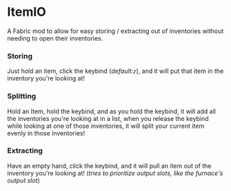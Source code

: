 # ItemIO
A Fabric mod to allow for easy storing / extracting out of inventories 
without needing to open their inventories.

### Storing
Just hold an item, click the keybind (*default:`z`*), and it will put that item 
in the inventory you're looking at!

### Splitting
Hold an Item, hold the keybind, and as you hold the keybind, it will add all the inventories
you're looking at in a list, when you release the keybind while looking at one of those inventories, it will split your 
current item evenly in those inventories!

### Extracting
Have an empty hand, click the keybind, and it will pull an item out of the 
inventory you're looking at! (*tries to prioritize output slots, like the furnace's output slot*)